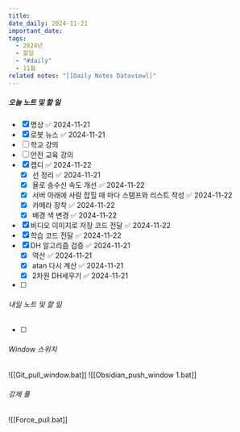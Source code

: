 ```yaml
---
title: 
date_daily: 2024-11-21
important_date: 
tags:
  - 2024년
  - 할일
  - "#daily"
  - 11월
related notes: "[[Daily Notes Dataview]]"
---
```

##### 오늘 노트 및 할 일 
- [x] 명상 ✅ 2024-11-21
- [x] 로봇 뉴스 ✅ 2024-11-21
- [ ] 학교 강의
- [ ] 안전 교육 강의
- [x] 캡디 ✅ 2024-11-22
	- [x] 선 정리 ✅ 2024-11-21
	- [x] 욜로 송수신 속도 개선 ✅ 2024-11-22
	- [x] 서버 아래에 사람 잡힐 때 마다 스탬프와 리스트 작성 ✅ 2024-11-22
	- [x] 카메라 장착 ✅ 2024-11-22
	- [x] 배경 색 변경 ✅ 2024-11-22
- [x] 비디오 이미지로 저장 코드 전달 ✅ 2024-11-22
- [x] 학습 코드 전달 ✅ 2024-11-22
- [x] DH 알고리즘 검증 ✅ 2024-11-21
	- [x] 역산 ✅ 2024-11-21
	- [x] atan 다시 계산 ✅ 2024-11-21
	- [x] 2차원 DH세우기 ✅ 2024-11-21
- [ ] 
  




###### 내일 노트 및 할 일
- [ ]  


######  Window 스위치
![[Git_pull_window.bat]]
![[Obsidian_push_window 1.bat]]



###### 강제 풀
![[Force_pull.bat]]